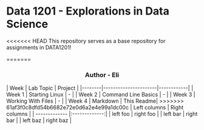 # Data 1201 - Explorations in Data Science
<<<<<<< HEAD
This repository serves as a base repository for assignments in DATA1201!

=======
<h3 align="center">Author - Eli</h3>
| Week   | Lab Topic            | Project    |
|--------|----------------------|------------|
| Week 1 | Starting Linux       | -          |
| Week 2 | Command Line Basics  | -          |
| Week 3 | Working With Files   | -          |
| Week 4 | Markdown             | This Readme|
>>>>>>> 61af3f0c8dfd54b6682e72e0d6a2e4e99a1dc00c
| Left columns  | Right columns |
| ------------- |:-------------:|
| left foo      | right foo     |
| left bar      | right bar     |
| left baz      | right baz     |
